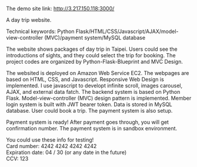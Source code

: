 The demo site link: http://3.217.150.118:3000/ <br>

A day trip website. <br>

Technical keywords: Python Flask/HTML/CSS/Javascript/AJAX/model-view-controller (MVC)/payment system/MySQL database <br>

The website shows packages of day trip in Taipei. Users could see the introductions of sights, and they could select the trip for booking. The project codes are organized by Python-Flask-Blueprint and MVC Design. <br>

The websited is deployed on Amazon Web Service EC2. The webpages are based on HTML, CSS, and Javascript. Responsive Web Design is implemented. I use javascript to developt infinite scroll, images carousel, AJAX, and external data fatch. The backend system is based on Python Flask. Model-view-controller (MVC) design pattern is implemented. Member login system is built with JWT bearer token. Data is stored in MySQL database. User could book a trip. The payment system is also setup. <br>

Payment system is ready! After payment goes through, you will get confirmation number. The payment system is in sandbox environment. <br>

You could use these info for testing! <br>
Card number: 4242 4242 4242 4242 <br>
Expiration date: 04 / 30 (or any date in the future) <br>
CCV: 123 <br>
